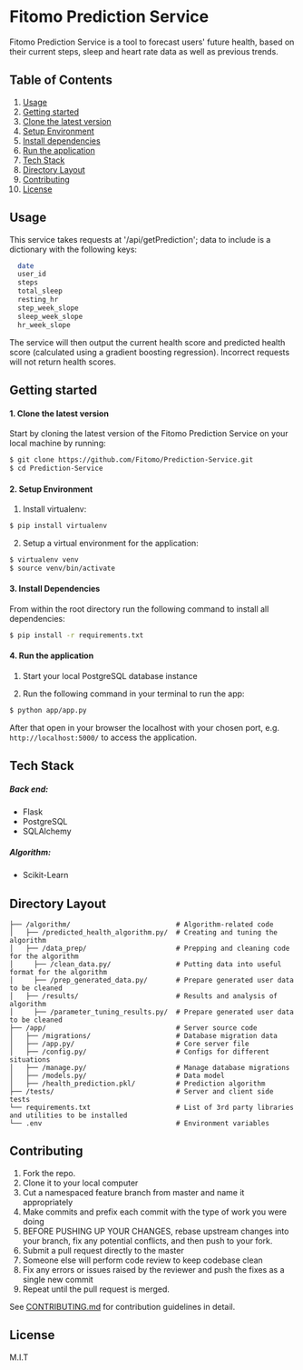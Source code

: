 # Fitomo Prediction Service

  Fitomo Prediction Service is a tool to forecast users' future health, based on their current steps, sleep and heart rate data as well as previous trends.

## Table of Contents
1. [Usage](#Usage)
2. [Getting started](#Getting-Started)
  1. [Clone the latest version](#Clone-Latest)
  2. [Setup Environment](#Setup-Environment)
  3. [Install dependencies](#Installing-Dependencies)
  4. [Run the application](#Run-Application)
3. [Tech Stack](#Tech-Stack)
4. [Directory Layout](#Directory-Layout)
5. [Contributing](#Contributing)
6. [License](#License)

## Usage

  This service takes requests at '/api/getPrediction'; data to include is a dictionary with the following keys:
  ```sh
    date
    user_id
    steps
    total_sleep
    resting_hr
    step_week_slope
    sleep_week_slope
    hr_week_slope
  ```
  The service will then output the current health score and predicted health score (calculated using a gradient boosting regression). Incorrect requests will not return health scores.

## Getting started

#### 1. Clone the latest version

  Start by cloning the latest version of the Fitomo Prediction Service on your local machine by running:

  ```sh
  $ git clone https://github.com/Fitomo/Prediction-Service.git
  $ cd Prediction-Service
  ```

#### 2. Setup Environment

  1. Install virtualenv:

  ```sh
  $ pip install virtualenv
  ```

  2. Setup a virtual environment for the application:

  ```sh
  $ virtualenv venv
  $ source venv/bin/activate
  ```

#### 3. Install Dependencies
  From within the root directory run the following command to install all dependencies:

  ```sh
  $ pip install -r requirements.txt
  ```

#### 4. Run the application

  1. Start your local PostgreSQL database instance

  2. Run the following command in your terminal to run the app:

  ```sh
  $ python app/app.py
  ```

  After that open in your browser the localhost with your chosen port, e.g. ``` http://localhost:5000/ ``` to access the application.

## Tech Stack

##### Back end:
- Flask
- PostgreSQL
- SQLAlchemy

##### Algorithm:
- Scikit-Learn

## Directory Layout
```
├── /algorithm/                          # Algorithm-related code
│   ├── /predicted_health_algorithm.py/  # Creating and tuning the algorithm
│   ├── /data_prep/                      # Prepping and cleaning code for the algorithm
│     ├── /clean_data.py/                # Putting data into useful format for the algorithm
│     ├── /prep_generated_data.py/       # Prepare generated user data to be cleaned
│   ├── /results/                        # Results and analysis of algorithm
│     ├── /parameter_tuning_results.py/  # Prepare generated user data to be cleaned
├── /app/                                # Server source code
│   ├── /migrations/                     # Database migration data
│   ├── /app.py/                         # Core server file
│   ├── /config.py/                      # Configs for different situations
│   ├── /manage.py/                      # Manage database migrations
│   ├── /models.py/                      # Data model
│   ├── /health_prediction.pkl/          # Prediction algorithm
├── /tests/                              # Server and client side tests
└── requirements.txt                     # List of 3rd party libraries and utilities to be installed
└── .env                                 # Environment variables
```

## Contributing

  1. Fork the repo.
  2. Clone it to your local computer
  3. Cut a namespaced feature branch from master and name it appropriately
  4. Make commits and prefix each commit with the type of work you were doing
  5. BEFORE PUSHING UP YOUR CHANGES, rebase upstream changes into your branch, fix any potential conflicts, and then push to your fork.
  6. Submit a pull request directly to the master
  7. Someone else will perform code review to keep codebase clean
  8. Fix any errors or issues raised by the reviewer and push the fixes as a single new commit
  9. Repeat until the pull request is merged.

See [CONTRIBUTING.md](CONTRIBUTING.md) for contribution guidelines in detail.

## License

M.I.T
